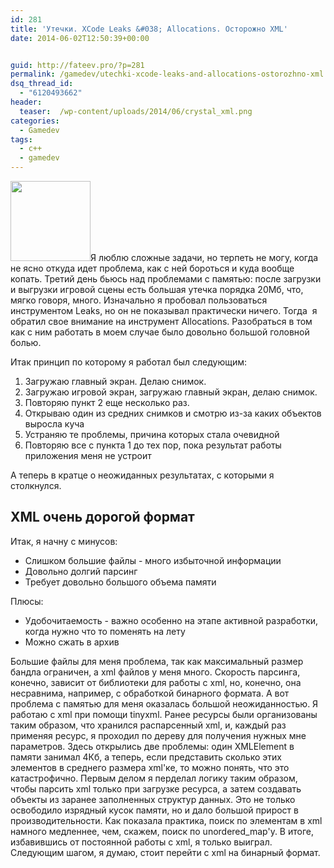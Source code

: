 ```yaml
---
id: 281
title: 'Утечки. XCode Leaks &#038; Allocations. Осторожно XML'
date: 2014-06-02T12:50:39+00:00


guid: http://fateev.pro/?p=281
permalink: /gamedev/utechki-xcode-leaks-and-allocations-ostorozhno-xml.html
dsq_thread_id:
  - "6120493662"
header:
  teaser:  /wp-content/uploads/2014/06/crystal_xml.png
categories:
  - Gamedev
tags:
  - c++
  - gamedev
---
```

<a href="http://fateev.pro/wp-content/uploads/2014/06/crystal_xml.png"><img class="alignleft size-full wp-image-325" title="crystal_xml" src="http://fateev.pro/wp-content/uploads/2014/06/crystal_xml.png" alt="" width="128" height="128" /></a>Я люблю сложные задачи, но терпеть не могу, когда не ясно откуда идет проблема, как с ней бороться и куда вообще копать. Третий день бьюсь над проблемами с памятью: после загрузки и выгрузки игровой сцены есть большая утечка порядка 20Мб, что, мягко говоря, много. Изначально я пробовал пользоваться инструментом Leaks, но он не показывал практически ничего. Тогда  я обратил свое внимание на инструмент Allocations. Разобраться в том как с ним работать в моем случае было довольно большой головной болью.

Итак принцип по которому я работал был следующим:
<ol>
	<li>Загружаю главный экран. Делаю снимок.</li>
	<li>Загружаю игровой экран, загружаю главный экран, делаю снимок.</li>
	<li>Повторяю пункт 2 еще несколько раз.</li>
	<li>Открываю один из средних снимков и смотрю из-за каких объектов выросла куча</li>
	<li>Устраняю те проблемы, причина которых стала очевидной</li>
	<li>Повторяю все с пункта 1 до тех пор, пока результат работы приложения меня не устроит</li>
</ol>
А теперь в кратце о неожиданных результатах, с которыми я столкнулся.
<h2>XML очень дорогой формат</h2>
Итак, я начну с минусов:
<ul>
	<li>Слишком большие файлы - много избыточной информации</li>
	<li>Довольно долгий парсинг</li>
	<li>Требует довольно большого объема памяти</li>
</ul>
Плюсы:
<ul>
	<li>Удобочитаемость - важно особенно на этапе активной разработки, когда нужно что то поменять на лету</li>
	<li>Можно сжать в архив</li>
</ul>
Большие файлы для меня проблема, так как максимальный размер бандла ограничен, а xml файлов у меня много. Скорость парсинга, конечно, зависит от библиотеки для работы с xml, но, конечно, она несравнима, например, с обработкой бинарного формата. А вот проблема с памятью для меня оказалась большой неожиданностью. Я работаю c xml при помощи tinyxml. Ранее ресурсы были организованы таким образом, что хранился распарсенный xml, и, каждый раз применяя ресурс, я проходил по дереву для получения нужных мне параметров. Здесь открылись две проблемы: один XMLElement в памяти занимал 4Кб, а теперь, если представить сколько этих элементов в среднего размера xml'ке, то можно понять, что это катастрофично. Первым делом я перделал логику таким образом, чтобы парсить xml только при загрузке ресурса, а затем создавать объекты из заранее заполненных структур данных. Это не только освободило изрядный кусок памяти, но и дало большой прирост в производительности. Как показала практика, поиск по элементам в xml намного медленнее, чем, скажем, поиск по unordered_map'у. В итоге, избавившись от постоянной работы с xml, я только выиграл. Следующим шагом, я думаю, стоит перейти с xml на бинарный формат.

&nbsp;